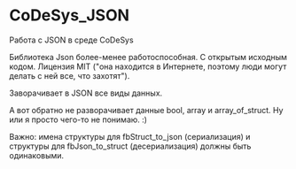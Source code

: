 # CoDeSys_JSON
Работа с JSON в среде CoDeSys

Библиотека Json более-менее работоспособная. С открытым исходным кодом. Лицензия MIT ("она находится в Интернете, поэтому люди могут делать с ней все, что захотят").

Заворачивает в JSON все виды данных.

А вот обратно не разворачивает данные bool, array и array_of_struct. Ну или я просто чего-то не понимаю. :)

Важно: имена структуры для fbStruct_to_json (сериализация) и структуры для fbJson_to_struct (десериализация) должны быть одинаковыми.
